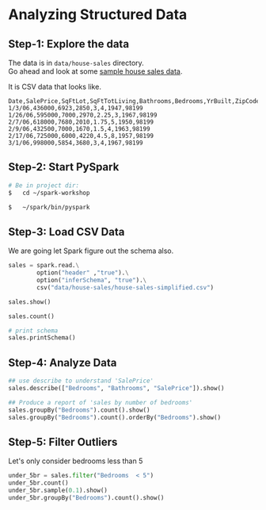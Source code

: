 # Analyzing Structured Data

## Step-1: Explore the data

The data is in `data/house-sales` directory.  
Go ahead and look at some [sample house sales data](../data/house-sales/house-sales-sample.csv).

It is CSV data that looks like.

```text
Date,SalePrice,SqFtLot,SqFtTotLiving,Bathrooms,Bedrooms,YrBuilt,ZipCode
1/3/06,436000,6923,2850,3,4,1947,98199
1/26/06,595000,7000,2970,2.25,3,1967,98199
2/7/06,618000,7680,2010,1.75,5,1950,98199
2/9/06,432500,7000,1670,1.5,4,1963,98199
2/17/06,725000,6000,4220,4.5,8,1957,98199
3/1/06,998000,5854,3680,3,4,1967,98199
```

## Step-2: Start PySpark

```bash
# Be in project dir: 
$   cd ~/spark-workshop

$   ~/spark/bin/pyspark
```

## Step-3: Load CSV Data

We are going let Spark figure out the schema also.

```python
sales = spark.read.\
        option("header" ,"true").\
        option("inferSchema", "true").\
        csv("data/house-sales/house-sales-simplified.csv")

sales.show()

sales.count()

# print schema
sales.printSchema()
```

## Step-4: Analyze Data

```python
## use describe to understand 'SalePrice'
sales.describe(["Bedrooms", "Bathrooms", "SalePrice"]).show()
```

```python
## Produce a report of 'sales by number of bedrooms' 
sales.groupBy("Bedrooms").count().show()
sales.groupBy("Bedrooms").count().orderBy("Bedrooms").show()
```

## Step-5: Filter Outliers

Let's only consider bedrooms less than 5

```python
under_5br = sales.filter("Bedrooms  < 5")
under_5br.count()
under_5br.sample(0.1).show()
under_5br.groupBy("Bedrooms").count().show()
```

